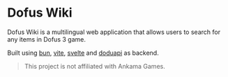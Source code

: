 # Dofus Wiki

Dofus Wiki is a multilingual web application that allows users to search for any items in Dofus 3 game.

Built using [bun](https://github.com/oven-sh/bun), [vite](https://github.com/vitejs/vite), [svelte](https://github.com/sveltejs/svelte) and [doduapi](https://github.com/dofusdude/doduapi) as backend.

> This project is not affiliated with Ankama Games.
